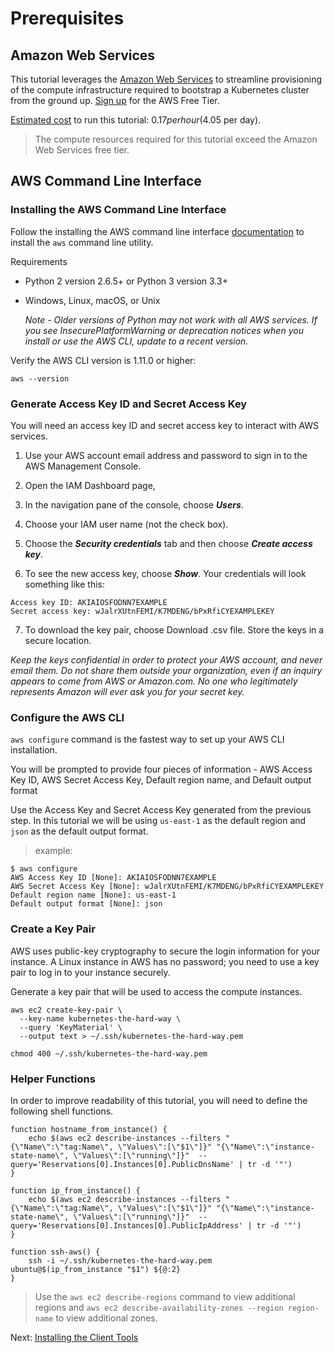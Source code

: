 # Prerequisites

## Amazon Web Services

This tutorial leverages the [Amazon Web Services](https://aws.amazon.com/) to streamline provisioning of the compute infrastructure required to bootstrap a Kubernetes cluster from the ground up. [Sign up](https://aws.amazon.com/free/) for the AWS Free Tier.

[Estimated cost](https://calculator.s3.amazonaws.com/index.html#r=IAD&s=EC2&key=calc-ED0A6094-FA45-44DC-9CCB-535A6F4BF337) to run this tutorial: $0.17 per hour ($4.05 per day).

> The compute resources required for this tutorial exceed the Amazon Web Services free tier.

## AWS Command Line Interface

### Installing the AWS Command Line Interface

Follow the installing the AWS command line interface
 [documentation](https://docs.aws.amazon.com/cli/latest/userguide/installing.html) to install the `aws` command line utility.

 Requirements
 - Python 2 version 2.6.5+ or Python 3 version 3.3+
 - Windows, Linux, macOS, or Unix

   *Note - Older versions of Python may not work with all AWS services. If you see InsecurePlatformWarning or deprecation notices when you install or use the AWS CLI, update to a recent version.*

Verify the AWS CLI version is 1.11.0 or higher:

```
aws --version
```

### Generate Access Key ID and Secret Access Key
You will need an access key ID and secret access key to interact with AWS services.

1. Use your AWS account email address and password to sign in to the AWS Management Console.

2. Open the IAM Dashboard page,

3. In the navigation pane of the console, choose ***Users***.

4. Choose your IAM user name (not the check box).

5. Choose the ***Security credentials*** tab and then choose ***Create access key***.

6. To see the new access key, choose ***Show***. Your credentials will look something like this:

  ```
  Access key ID: AKIAIOSFODNN7EXAMPLE
  Secret access key: wJalrXUtnFEMI/K7MDENG/bPxRfiCYEXAMPLEKEY
  ```

7. To download the key pair, choose Download .csv file. Store the keys in a secure location.

*Keep the keys confidential in order to protect your AWS account, and never email them. Do not share them outside your organization, even if an inquiry appears to come from AWS or Amazon.com. No one who legitimately represents Amazon will ever ask you for your secret key.*

### Configure the AWS CLI
`aws configure` command is the fastest way to set up your AWS CLI installation.

You will be prompted to provide four pieces of information - AWS Access Key ID, AWS Secret Access Key, Default region name, and Default output format

Use the Access Key and Secret Access Key generated from the previous step. In this tutorial we will be using `us-east-1` as the default region and `json` as the default output format.

> example:

```
$ aws configure
AWS Access Key ID [None]: AKIAIOSFODNN7EXAMPLE
AWS Secret Access Key [None]: wJalrXUtnFEMI/K7MDENG/bPxRfiCYEXAMPLEKEY
Default region name [None]: us-east-1
Default output format [None]: json
```

### Create a Key Pair
AWS uses public-key cryptography to secure the login information for your instance. A Linux instance in AWS has no password; you need to use a key pair to log in to your instance securely.

Generate a key pair that will be used to access the compute instances.

```
aws ec2 create-key-pair \
  --key-name kubernetes-the-hard-way \
  --query 'KeyMaterial' \
  --output text > ~/.ssh/kubernetes-the-hard-way.pem
```

```
chmod 400 ~/.ssh/kubernetes-the-hard-way.pem
```

### Helper Functions
In order to improve readability of this tutorial, you will need to define the following shell functions.

```
function hostname_from_instance() {
    echo $(aws ec2 describe-instances --filters "{\"Name\":\"tag:Name\", \"Values\":[\"$1\"]}" "{\"Name\":\"instance-state-name\", \"Values\":[\"running\"]}"  --query='Reservations[0].Instances[0].PublicDnsName' | tr -d '"')
}

function ip_from_instance() {
    echo $(aws ec2 describe-instances --filters "{\"Name\":\"tag:Name\", \"Values\":[\"$1\"]}" "{\"Name\":\"instance-state-name\", \"Values\":[\"running\"]}"  --query='Reservations[0].Instances[0].PublicIpAddress' | tr -d '"')
}

function ssh-aws() {
    ssh -i ~/.ssh/kubernetes-the-hard-way.pem ubuntu@$(ip_from_instance "$1") ${@:2}
}
```

> Use the `aws ec2 describe-regions` command to view additional regions and `aws ec2 describe-availability-zones --region region-name` to view additional zones.

Next: [Installing the Client Tools](02-client-tools.md)
